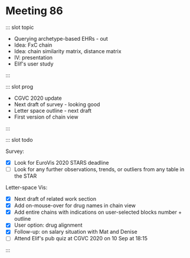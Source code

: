 # Meeting 86

<Meeting index="86" members="Bob, Mohammed, Wang" date="8 Sep 2020 11:00" nextDate="15 Sep 2020 11:00">

::: slot topic

- Querying archetype-based EHRs - out
- Idea: FxC chain
- Idea: chain similarity matrix, distance matrix
- IV: presentation
- Elif's user study

:::

::: slot prog

- CGVC 2020 update
- Next draft of survey - looking good
- Letter space outline - next draft
- First version of chain view

:::

::: slot todo

Survey:

- [x] Look for EuroVis 2020 STARS deadline
- [ ] Look for any further observations, trends, or outliers from any table in the STAR

Letter-space Vis:

- [x] Next draft of related work section
- [x] Add on-mouse-over for drug names in chain view
- [x] Add entire chains with indications on user-selected blocks number + outline
- [x] User option: drug alignment
- [x] Follow-up: on salary situation with Mat and Denise
- [ ] Attend Elif's pub quiz at CGVC 2020 on 10 Sep at 18:15

:::

</Meeting>

